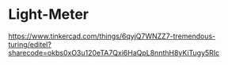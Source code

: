 # Light-Meter
https://www.tinkercad.com/things/6qyjQ7WNZZ7-tremendous-turing/editel?sharecode=okbs0xO3u120eTA7Qxi6HaQpL8nnthH8yKiTugy5RIc
